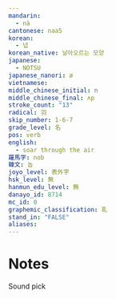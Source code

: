 ```yaml
---
mandarin:
  - nà
cantonese: naa5
korean:
  - 녑
korean_native: 날아오르는 모양
japanese:
  - NOTSU
japanese_nanori: ø
vietnamese:
middle_chinese_initial: n
middle_chinese_final: ʌp
stroke_count: "13"
radical: 羽
skip_number: 1-6-7
grade_level: 名
pos: verb
english:
  - soar through the air
羅馬字: nob
韓文: 놉
joyo_level: 表外字
hsk_level: 無
hanmun_edu_level: 無
danayo_id: 8714
mc_id: 0
graphemic_classification: 耴
stand_in: "FALSE"
aliases:
---
```


# Notes
Sound pick